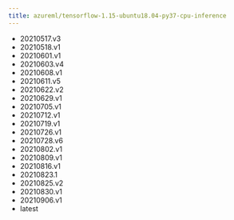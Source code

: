 ```yaml
---
title: azureml/tensorflow-1.15-ubuntu18.04-py37-cpu-inference
---
```

- 20210517.v3
- 20210518.v1
- 20210601.v1
- 20210603.v4
- 20210608.v1
- 20210611.v5
- 20210622.v2
- 20210629.v1
- 20210705.v1
- 20210712.v1
- 20210719.v1
- 20210726.v1
- 20210728.v6
- 20210802.v1
- 20210809.v1
- 20210816.v1
- 20210823.1
- 20210825.v2
- 20210830.v1
- 20210906.v1
- latest
